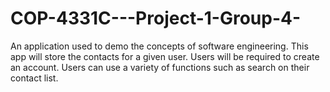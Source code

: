 # COP-4331C---Project-1-Group-4-
An application used to demo the concepts of software engineering. This app will store the contacts for a given user. Users will be required to create an account. Users can use a variety of functions such as search on their contact list.

